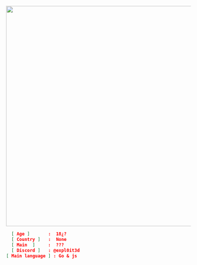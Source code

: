 <p align="center"> <img src="https://cdn.discordapp.com/attachments/1280283102354210816/1280290456726540506/a_a3aac522a2678ac80758e5a5096dc649.gif?ex=66d78ae7&is=66d63967&hm=b19adb7b39e75199183ecb4f48bbb3300a4c0e34dabba6b686c921d295b5558c&" width="600"> </p> <p align="center"> 
  
  ```json
    [ Age ]       :  18¿?
    [ Country ]   :  None 
    [ Main  ]     :  ??? 
    [ Discord ]   : @expl0it3d
[ Main language ] : Go & js
  ```
